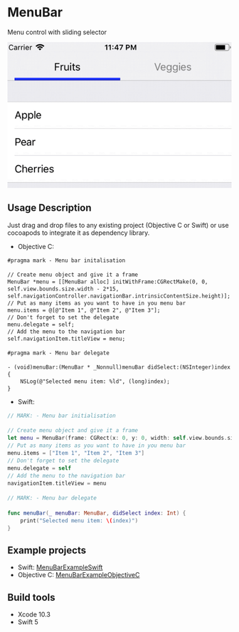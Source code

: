 # MenuBar
Menu control with sliding selector

![alt text](https://github.com/stellz/MenuBar/blob/master/MenuBar.gif?raw=true)

## Usage Description

Just drag and drop files to any existing project (Objective C or Swift) or use cocoapods to integrate it as dependency library.

* Objective C:
```objc
#pragma mark - Menu bar initalisation

// Create menu object and give it a frame
MenuBar *menu = [[MenuBar alloc] initWithFrame:CGRectMake(0, 0, self.view.bounds.size.width - 2*15, self.navigationController.navigationBar.intrinsicContentSize.height)]; 
// Put as many items as you want to have in you menu bar
menu.items = @[@"Item 1", @"Item 2", @"Item 3"]; 
// Don't forget to set the delegate
menu.delegate = self; 
// Add the menu to the navigation bar
self.navigationItem.titleView = menu; 

#pragma mark - Menu bar delegate

- (void)menuBar:(MenuBar * _Nonnull)menuBar didSelect:(NSInteger)index {
    NSLog(@"Selected menu item: %ld", (long)index);
}
```
* Swift:
```swift
// MARK: - Menu bar initialisation

// Create menu object and give it a frame
let menu = MenuBar(frame: CGRect(x: 0, y: 0, width: self.view.bounds.size.width - 2*15, height: navigationController?.navigationBar.intrinsicContentSize.height ?? 0)) 
// Put as many items as you want to have in you menu bar
menu.items = ["Item 1", "Item 2", "Item 3"] 
// Don't forget to set the delegate
menu.delegate = self 
// Add the menu to the navigation bar
navigationItem.titleView = menu 

// MARK: - Menu bar delegate

func menuBar(_ menuBar: MenuBar, didSelect index: Int) {
    print("Selected menu item: \(index)")
}
```

## Example projects

* Swift: [MenuBarExampleSwift](https://github.com/stellz/MenuBarExampleSwift)
* Objective C: [MenuBarExampleObjectiveC](https://github.com/stellz/MenuBarExampleObjectiveC)

## Build tools

* Xcode 10.3
* Swift 5
